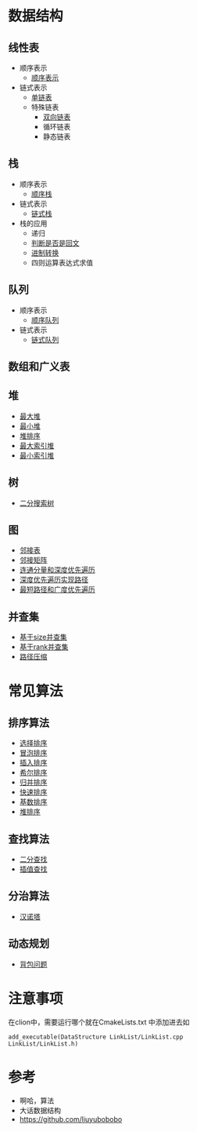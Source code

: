 # 数据结构

## 线性表
- 顺序表示
    - [顺序表示](https://github.com/shoukailiang/DataStructure/blob/dev/List/SqList/SqList.h)
- 链式表示
    - [单链表](https://github.com/shoukailiang/DataStructure/blob/dev/List/LinkList/LinkList.h)
    - 特殊链表
        - [双向链表](https://github.com/shoukailiang/DataStructure/blob/dev/List/DuLinkList/DuLinkList.h)
        - 循环链表
        - 静态链表
## 栈
- 顺序表示
    - [顺序栈](https://github.com/shoukailiang/DataStructure/blob/dev/Stack/SqStack/SqStack.h)
- 链式表示
    - [链式栈](https://github.com/shoukailiang/DataStructure/blob/dev/Stack/LinkStack/LinkStack.h)
- 栈的应用
    - 递归
    - [判断是否是回文](https://github.com/shoukailiang/DataStructure/blob/dev/Stack/example/Palindrome.cpp)
    - [进制转换](https://github.com/shoukailiang/DataStructure/blob/dev/Stack/example/Convert.cpp)
    - 四则运算表达式求值
## 队列
- 顺序表示
    - [顺序队列](https://github.com/shoukailiang/DataStructure/blob/dev/Queue/SqQueue/SqQueue.h)
- 链式表示
    - [链式队列](https://github.com/shoukailiang/DataStructure/blob/dev/Queue/LinkQueue/LinkQueue.h)
## 数组和广义表
## 堆
- [最大堆](https://github.com/shoukailiang/DataStructure/blob/dev/Heap/MaxHeap/MaxHeap.h)
- [最小堆](https://github.com/shoukailiang/DataStructure/blob/dev/Heap/MinHeap/MinHeap.h)
- [堆排序](https://github.com/shoukailiang/DataStructure/blob/dev/Sort/HeapSort/HeapSort2.cpp)
- [最大索引堆](https://github.com/shoukailiang/DataStructure/blob/dev/Heap/IndexMaxHeap/IndexMaxHeap.h)
- [最小索引堆](https://github.com/shoukailiang/DataStructure/blob/dev/Heap/IndexMinHeap/IndexMinHeap.h)
## 树
- [二分搜索树](https://github.com/shoukailiang/DataStructure/blob/dev/Tree/BinarySearchTree/BinarySearchTree.h)
## 图
- [邻接表](https://github.com/shoukailiang/DataStructure/blob/dev/Graph/SparseGraph/SparseGraph.h)
- [邻接矩阵](https://github.com/shoukailiang/DataStructure/blob/dev/Graph/DenseGraph/DenseGraph.h)
- [连通分量和深度优先遍历](https://github.com/shoukailiang/DataStructure/blob/dev/Graph/DFS-and-Components/Components.h)
- [深度优先遍历实现路径](https://github.com/shoukailiang/DataStructure/blob/dev/Graph/BFS-and-Shortest-Path/Path.h)
- [最短路径和广度优先遍历](https://github.com/shoukailiang/DataStructure/blob/dev/Graph/BFS-and-Shortest-Path/ShortestPath.h)
## 并查集
- [基于size并查集](https://github.com/shoukailiang/DataStructure/blob/dev/UnionFind/QuickUnion/UnionFind.h)
- [基于rank并查集](https://github.com/shoukailiang/DataStructure/blob/dev/UnionFind/UnionFindByRank/UnionFind.h)
- [路径压缩](https://github.com/shoukailiang/DataStructure/blob/dev/UnionFind/PathCompression/UnionFind.h)

# 常见算法
## 排序算法
- [选择排序](https://github.com/shoukailiang/DataStructure/blob/dev/Sort/SelectionSort/SelectionSort.cpp)
- [冒泡排序](https://github.com/shoukailiang/DataStructure/blob/dev/Sort/BubbleSort/BubbleSort.cpp)
- [插入排序](https://github.com/shoukailiang/DataStructure/blob/dev/Sort/InsertionSort/InsertionSort.cpp)
- [希尔排序](https://github.com/shoukailiang/DataStructure/blob/dev/Sort/ShellSort/ShellSort.cpp)
- [归并排序](https://github.com/shoukailiang/DataStructure/blob/dev/Sort/MergeSort/MergeSort.cpp)
- [快速排序](https://github.com/shoukailiang/DataStructure/blob/dev/Sort/QuickSort/QuickSort.cpp)
- [基数排序](https://github.com/shoukailiang/DataStructure/blob/dev/Sort/RadixSort/RadixSort.cpp)
- [堆排序](https://github.com/shoukailiang/DataStructure/blob/dev/Sort/HeapSort/HeapSort2.cpp)
## 查找算法
- [二分查找](https://github.com/shoukailiang/DataStructure/blob/dev/Search/BinarySearch/BinarySearch.cpp)
- [插值查找](https://github.com/shoukailiang/DataStructure/blob/dev/Search/InsertValueSearch/InsertValueSearch.cpp)
## 分治算法
- [汉诺塔](https://github.com/shoukailiang/DataStructure/blob/dev/Divide-and-Conquer/Hanoitower.cpp)
## 动态规划
- [背包问题](https://github.com/shoukailiang/DataStructure/blob/dev/Dynamic-Programming/KnapsackProblem.cpp)

# 注意事项
在clion中，需要运行哪个就在CmakeLists.txt 中添加进去如
```
add_executable(DataStructure LinkList/LinkList.cpp LinkList/LinkList.h)
```
# 参考
- 啊哈，算法
- 大话数据结构
- https://github.com/liuyubobobo